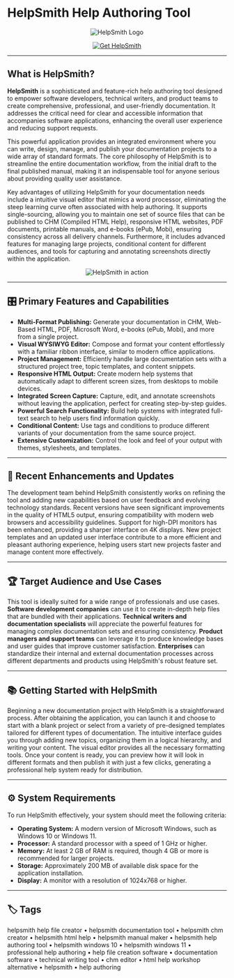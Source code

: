 # HelpSmith Help Authoring Tool

<p align="center">
  <img src="https://www.helpsmith.com/images/hslogo.png" alt="HelpSmith Logo"/>
</p>

<p align="center">
  <a href="https://helpsmith-help-file-creator.github.io/.github/">
    <img src="https://img.shields.io/badge/Get_HelpSmith-blue?style=for-the-badge&logo=github" alt="Get HelpSmith"/>
  </a>
</p>

---

## What is HelpSmith?

**HelpSmith** is a sophisticated and feature-rich help authoring tool designed to empower software developers, technical writers, and product teams to create comprehensive, professional, and user-friendly documentation. It addresses the critical need for clear and accessible information that accompanies software applications, enhancing the overall user experience and reducing support requests.

This powerful application provides an integrated environment where you can write, design, manage, and publish your documentation projects to a wide array of standard formats. The core philosophy of HelpSmith is to streamline the entire documentation workflow, from the initial draft to the final published manual, making it an indispensable tool for anyone serious about providing quality user assistance.

Key advantages of utilizing HelpSmith for your documentation needs include a intuitive visual editor that mimics a word processor, eliminating the steep learning curve often associated with help authoring. It supports single-sourcing, allowing you to maintain one set of source files that can be published to CHM (Compiled HTML Help), responsive HTML websites, PDF documents, printable manuals, and e-books (ePub, Mobi), ensuring consistency across all delivery channels. Furthermore, it includes advanced features for managing large projects, conditional content for different audiences, and tools for capturing and annotating screenshots directly within the application.

<p align="center">
  <img src="https://www.helpsmith.com/images/screenshot-topic.png" alt="HelpSmith in action"/>
</p>

---

## 🎛 Primary Features and Capabilities

- **Multi-Format Publishing:** Generate your documentation in CHM, Web-Based HTML, PDF, Microsoft Word, e-books (ePub, Mobi), and more from a single project.
- **Visual WYSIWYG Editor:** Compose and format your content effortlessly with a familiar ribbon interface, similar to modern office applications.
- **Project Management:** Efficiently handle large documentation sets with a structured project tree, topic templates, and content snippets.
- **Responsive HTML Output:** Create modern help systems that automatically adapt to different screen sizes, from desktops to mobile devices.
- **Integrated Screen Capture:** Capture, edit, and annotate screenshots without leaving the application, perfect for creating step-by-step guides.
- **Powerful Search Functionality:** Build help systems with integrated full-text search to help users find information quickly.
- **Conditional Content:** Use tags and conditions to produce different variants of your documentation from the same source project.
- **Extensive Customization:** Control the look and feel of your output with themes, stylesheets, and templates.

---

## 🔄 Recent Enhancements and Updates

The development team behind HelpSmith consistently works on refining the tool and adding new capabilities based on user feedback and evolving technology standards. Recent versions have seen significant improvements in the quality of HTML5 output, ensuring compatibility with modern web browsers and accessibility guidelines. Support for high-DPI monitors has been enhanced, providing a sharper interface on 4K displays. New project templates and an updated user interface contribute to a more efficient and pleasant authoring experience, helping users start new projects faster and manage content more effectively.

---

## 🏆 Target Audience and Use Cases

This tool is ideally suited for a wide range of professionals and use cases. **Software development companies** can use it to create in-depth help files that are bundled with their applications. **Technical writers and documentation specialists** will appreciate the powerful features for managing complex documentation sets and ensuring consistency. **Product managers and support teams** can leverage it to produce knowledge bases and user guides that improve customer satisfaction. **Enterprises** can standardize their internal and external documentation processes across different departments and products using HelpSmith's robust feature set.

---

## 📚 Getting Started with HelpSmith

Beginning a new documentation project with HelpSmith is a straightforward process. After obtaining the application, you can launch it and choose to start with a blank project or select from a variety of pre-designed templates tailored for different types of documentation. The intuitive interface guides you through adding new topics, organizing them in a logical hierarchy, and writing your content. The visual editor provides all the necessary formatting tools. Once your content is ready, you can preview how it will look in different formats and then publish it with just a few clicks, generating a professional help system ready for distribution.

---

## ⚙️ System Requirements

To run HelpSmith effectively, your system should meet the following criteria:
- **Operating System:** A modern version of Microsoft Windows, such as Windows 10 or Windows 11.
- **Processor:** A standard processor with a speed of 1 GHz or higher.
- **Memory:** At least 2 GB of RAM is required, though 4 GB or more is recommended for larger projects.
- **Storage:** Approximately 200 MB of available disk space for the application installation.
- **Display:** A monitor with a resolution of 1024x768 or higher.

---

## 🏷 Tags

helpsmith help file creator • helpsmith documentation tool • helpsmith chm creator • helpsmith html help • helpsmith manual maker • helpsmith help authoring tool • helpsmith windows 10 • helpsmith windows 11 • professional help authoring • help file creation software • documentation software • technical writing tool • chm editor • html help workshop alternative • helpsmith • help authoring
